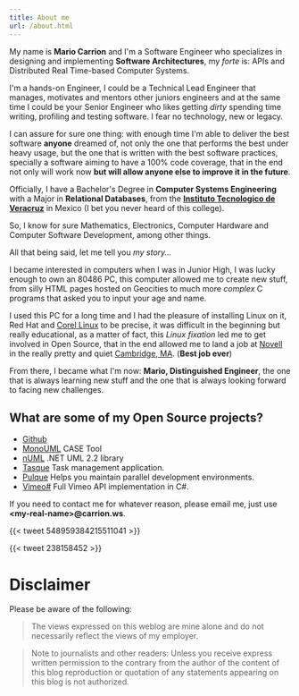 ```yaml
---
title: About me
url: /about.html
---
```


My name is **Mario Carrion** and I'm a Software Engineer who specializes in designing and implementing **Software Architectures**, my *forte* is: APIs and Distributed Real Time-based Computer Systems.

I'm a hands-on Engineer, I could be a Technical Lead Engineer that manages, motivates and mentors other juniors engineers and at the same time I could be your Senior Engineer who likes getting *dirty* spending time writing, profiling and testing software. I fear no technology, new or legacy.

I can assure for sure one thing: with enough time I'm able to deliver the best software **anyone** dreamed of, not only the one that performs the best under heavy usage, but the one that is written with the best software practices, specially a software aiming to have a 100% code coverage, that in the end not only will work now **but will allow anyone else to improve it in the future**.

Officially, I have a Bachelor's Degree in **Computer Systems Engineering** with a Major in **Relational Databases**, from the **[Instituto Tecnologico de Veracruz](http://www.itver.edu.mx/)** in Mexico (I bet you never heard of this college).

So, I know for sure Mathematics, Electronics, Computer Hardware and Computer Software Development, among other things.

All that being said, let me tell you *my story...*

I became interested in computers when I was in Junior High, I was lucky enough to own an 80486 PC, this computer allowed me to create new stuff, from silly HTML pages hosted on Geocities to much more *complex* C programs that asked you to input your age and name.

I used this PC for a long time and I had the pleasure of installing Linux on it, Red Hat and [Corel Linux](https://en.wikipedia.org/wiki/Corel_Linux) to be precise, it was difficult in the beginning but really educational, as a matter of fact, this *Linux fixation* led me to get involved in Open Source, that in the end allowed me to land a job at [Novell](https://en.wikipedia.org/wiki/Novell) in the really pretty and quiet [Cambridge, MA](https://en.wikipedia.org/wiki/Cambridge,_Massachusetts). (**Best job ever**)

From there, I became what I'm now: **Mario, Distinguished Engineer**, the one that is always learning new stuff and the one that is always looking forward to facing new challenges.

## What are some of my Open Source projects?

* [Github](https://github.com/mariocarrion)
* [MonoUML](http://sourceforge.net/projects/monouml/) CASE Tool
* [nUML](http://numl.sourceforge.net/) .NET UML 2.2 library
* [Tasque](https://wiki.gnome.org/Apps/Tasque) Task management application.
* [Pulque](http://github.com/mariocarrion/pulque) Helps you maintain parallel development environments.
* [Vimeo#](http://github.com/mariocarrion/vimeo-sharp) Full Vimeo API implementation in C#.

If you need to contact me for whatever reason, please email me, just use **&lt;my-real-name&gt;@carrion.ws**.

{{< tweet 548959384215511041 >}}

{{< tweet 238158452 >}}

# Disclaimer

Please be aware of the following:

> The views expressed on this weblog are mine alone and do not necessarily reflect the views of my employer.

> Note to journalists and other readers: Unless you receive express written permission to the contrary from the author of the content of this blog reproduction or quotation of any statements appearing on this blog is not authorized.
